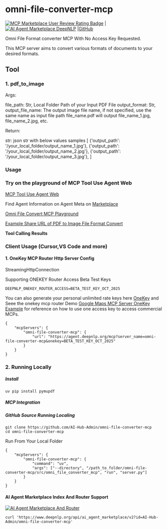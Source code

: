 # omni-file-converter-mcp

[![MCP Marketplace User Review Rating Badge](https://www.deepnlp.org/api/marketplace/svg?name=AI-Hub-Admin/omni-file-converter-mcp)](https://www.deepnlp.org/store/mcp-server/mcp-server/pub-AI-Hub-Admin/omni-file-converter-mcp) |
[![AI Agent Marketplace DeepNLP](https://www.deepnlp.org/api/ai_agent_marketplace/svg?name=AI-Hub-Admin/bing-image-search-mcp)](https://www.deepnlp.org/store/mcp-server/mcp-server/pub-AI-Hub-Admin/bing-image-search-mcp) |[GitHub](https://github.com/AI-Hub-Admin/omni-file-converter-mcp)

Omni File Format converter MCP With No Access Key Requested.

This MCP server aims to convert various formats of documents to your desired formats.


## Tool

### 1. pdf_to_image

Args: 

file_path: Str, Local Folder Path of your Input PDF File 
output_format: Str, 
output_file_name: The output image file name, if not specified, use the same name as input file path file_name.pdf will output file_name_1.jpg, file_name_2.jpg, etc. 

Return: 

str: json str with below values samples [ {'output_path': '/your_local_folder/output_name_1.jpg'}, {'output_path': '/your_local_folder/output_name_2.jpg'}, {'output_path': '/your_local_folder/output_name_3.jpg'}, ]



### Usage 

### Try on the playground of MCP Tool Use Agent Web

[MCP Tool Use Agent Web](https://agent.deepnlp.org) 

Find Agent Information on Agent Meta on [Marketplace](https://agent.deepnlp.org/store/ai-agent/mcp-server/AI-Hub-Admin/omni-file-converter-mcp)

[Omni File Convert MCP Playground](https://agent.deepnlp.org/agent/mcp_tool_use?server=AI-Hub-Admin/omni-file-converter-mcp)

[Example Share URL of PDF to Image File Format Convert](https://agent.deepnlp.org/agent/mcp_tool_use/share/9f390a91-81f1-46ad-bcc0-3ed176d3f42e)


**Tool Calling Results**



### Client Usage (Cursor,VS Code and more)

#### 1. OneKey MCP Router Http Server Config

StreamingHttpConnection 

Supporting ONEKEY Router Access Beta Test Keys 
```
DEEPNLP_ONEKEY_ROUTER_ACCESS=BETA_TEST_KEY_OCT_2025
```
You can also generate your personal unlimited rate keys here [OneKey](https://www.deepnlp.org/workspace/keys) and Seee the onekey mcp router Demo [Google Maps MCP Server OneKey Example](https://www.deepnlp.org/store/mcp-server/map/pub-google-maps/google-maps) for reference on how to use one access key to access commercial MCPs.

```
{
    "mcpServers": {
		"omni-file-converter-mcp": {
			"url": "https://agent.deepnlp.org/mcp?server_name=omni-file-converter-mcp&onekey=BETA_TEST_KEY_OCT_2025"
		}
    }
}
```


### 2. Running Locally


##### Install
```
uv pip install pymupdf
```

##### MCP Integration


##### GitHub Source Running Localing
```
git clone https://github.com/AI-Hub-Admin/omni-file-converter-mcp
cd omni-file-converter-mcp

```

Run From Your Local Folder

```
{
    "mcpServers": {
        "omni-file-converter-mcp": {
            "command": "uv",
            "args": ["--directory", "/path_to_folder/omni-file-converter-mcp/src/omni_file_converter_mcp", "run", "server.py"]
        }
    }
}
```


#### AI Agent Marketplace Index And Router Support
[![AI Agent Marketplace And Router](https://www.deepnlp.org/api/ai_agent_marketplace/svg?name=AI-Hub-Admin/omni-file-converter-mcp)](https://deepnlp.org/store/ai-agent/ai-agent-marketplace/pub-AI-Hub-Admin/omni-file-converter-mcp)
```
curl 'https://www.deepnlp.org/api/ai_agent_marketplace/v2?id=AI-Hub-Admin/omni-file-converter-mcp'
```
    